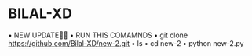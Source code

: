 # BILAL-XD
• NEW UPDATE🌹🥀
• RUN THIS COMAMNDS
• git clone https://github.com/Bilal-XD/new-2.git
• ls
• cd new-2
• python new-2.py
